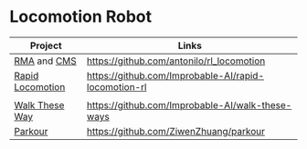 # Locomotion Robot

| Project                                                      | Links                                                |
| ------------------------------------------------------------ | ---------------------------------------------------- |
| [RMA](https://ashish-kmr.github.io/rma-legged-robots/) and [CMS](https://antonilo.github.io/vision_locomotion/) | https://github.com/antonilo/rl_locomotion            |
| [Rapid Locomotion](https://agility.csail.mit.edu/)           | https://github.com/Improbable-AI/rapid-locomotion-rl |
|                                                              |                                                      |
| [Walk These Way](https://gmargo11.github.io/walk-these-ways/) | https://github.com/Improbable-AI/walk-these-ways     |
| [Parkour](https://robot-parkour.github.io/)                  | https://github.com/ZiwenZhuang/parkour               |

